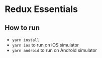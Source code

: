 # Redux Essentials

## How to run

- `yarn install`
- `yarn ios` to run on iOS simulator
- `yarn android` to run on Android simulator
